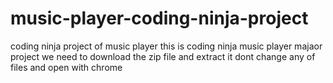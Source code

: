 # music-player-coding-ninja-project
coding ninja project of music player 
this is coding ninja music player majaor project 
we need to download the zip file and extract it dont change any of files 
and open with chrome 
